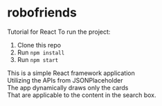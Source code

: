 # robofriends
Tutorial for React
To run the project:

1. Clone this repo
2. Run `npm install`
3. Run `npm start`

This is a simple React framework application <br>
Utilizing the APIs from JSONPlaceholder<br>
The app dynamically draws only the cards<br>
That are applicable to the content in the search box.
